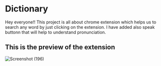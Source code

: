 # Dictionary

Hey everyone!! This project is all about chrome extension which helps us to search any word by just clicking on the extension. I have added also speak buttonn that will help to understand pronunciation.

## This is the preview of the extension
![Screenshot (196)](https://user-images.githubusercontent.com/70339657/153551352-0e9db7dc-d617-409c-ba9a-5fe289c9ea69.png)

